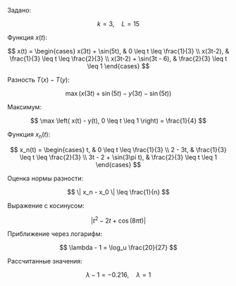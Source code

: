  Задано:

$$
k = 3, \quad L = 15
$$

Функция $x(t)$:

$$
x(t) =
\begin{cases}
    x(3t) + \sin(5t), & 0 \leq t \leq \frac{1}{3} \\
    x(3t-2), & \frac{1}{3} \leq t \leq \frac{2}{3} \\
    x(3t-2) + \sin(3t - 6), & \frac{2}{3} \leq t \leq 1
\end{cases}
$$

Разность $T(x) - T(y)$:

$$
\max \left( x(3t) + \sin(5t) - y(3t) - \sin(5t) \right)
$$

 Максимум:

$$
\max \left( x(t) - y(t), 0 \leq t \leq 1 \right) = \frac{1}{4}
$$

Функция $x_n(t)$:

$$
x_n(t) = 
\begin{cases}
    t, & 0 \leq t \leq \frac{1}{3} \\
    2 - 3t, & \frac{1}{3} \leq t \leq \frac{2}{3} \\
    3t - 2 + \sin(3\pi t), & \frac{2}{3} \leq t \leq 1
\end{cases}
$$

Оценка нормы разности:

$$
\| x_n - x_0 \| \leq \frac{1}{n}
$$

Выражение с косинусом:

$$
\left| t^2 - 2t + \cos(8\pi t) \right|
$$

Приближение через логарифм:

$$
\lambda - 1 = \log_u \frac{20}{27}
$$

Рассчитанные значения:

$$
\lambda - 1 = -0.216, \quad \lambda = 1
$$
